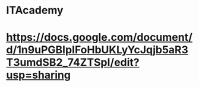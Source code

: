 # ITAcademy
# https://docs.google.com/document/d/1n9uPGBIpIFoHbUKLyYcJqjb5aR3T3umdSB2_74ZTSpI/edit?usp=sharing
